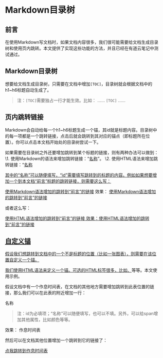 # Markdown目录树

## 前言​

在使用Markdown写文档时，如果文档内容很多，我们很可能需要给文档生成目录树和使用页内跳转。本文提供了实现这些功能的方法，并且已经在有道云笔记中测试通过。

## Markdown目录树

想要给文档生成目录树，只需要在文档中增加`[TOC]`，目录树就会根据文档中的h1~h6标题自动生成了。

> 注：`[TOC]`需要独占一行才能生效。比如：
> ……
> `[TOC]`
> ……

## 页内跳转链接

Markdown会自动给每一个h1~h6标题生成一个锚，其id就是标题内容。目录树中的每一项都是一个跳转链接，点击后就会跳转到其对应的锚点（即标题所在位置）。你可以点击本文档开始处的目录树尝试一下。

如果需要在目录树之外还要增加跳转到某个标题的链接，则有两种办法可以做到：
\1. 使用Markdown的语法来增加跳转链接：“[名称](#id)”。
\2. 使用HTML语法来增加跳转链接：“<a href=”#id”>名称

其中的“名称”可以随便填写，“id”需要填写跳转到的标题的内容。例如如果想要增加一个到本文档“前言”标题的跳转链接，则需要这么写：

[使用Markdown语法增加的跳转到“前言”的链接](#前言)
效果：
[使用Markdown语法增加的跳转到“前言”的链接](https://blog.csdn.net/tearsky253/article/details/78968221#前言)

或者这么写：

<a href=”#前言”>使用HTML语法增加的跳转到“前言”的链接 效果：使用HTML语法增加的跳转到“前言”的链接

## 自定义锚

假设我们想跳转到文档中的一个不是标题的位置（比如一张图表），则需要在该位置自定义一个锚。

我们使用HTML语法来定义一个锚。可选的HTML标签很多，比如<span>、<a>等等。本文使用<span>示例。

假设文档中有一个作息时间表，在文档的其他地方需要增加跳转到此表位置的链接，那么我们可以在此表的附近增加一行：

<span id=”表1”>名称

> 注：id为必填项；“名称”可以随便填写，也可以不填。另外，可以给span增加其他属性，比如颜色等等。



效果：
作息时间表

然后可以在文档其他位置增加一个跳转到它的链接了：

[点我跳转到作息时间表](https://blog.csdn.net/tearsky253/article/details/78968221#表1)


